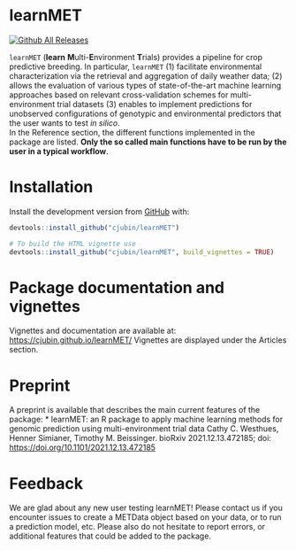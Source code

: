 
<!-- README.md is generated from README.Rmd. Please edit that file -->

# learnMET

[![Github All
Releases](https://img.shields.io/github/downloads/cjubin/learnMET/total.svg)]()

`learnMET` (**learn** **M**ulti-**E**nvironment **T**rials) provides a
pipeline for crop predictive breeding. In particular, `learnMET` (1)
facilitate environmental characterization via the retrieval and
aggregation of daily weather data; (2) allows the evaluation of various
types of state-of-the-art machine learning approaches based on relevant
cross-validation schemes for multi-environment trial datasets (3)
enables to implement predictions for unobserved configurations of
genotypic and environmental predictors that the user wants to test *in
silico*.  
In the Reference section, the different functions implemented in the
package are listed. **Only the so called main functions have to be run
by the user in a typical workflow**.

# Installation

Install the development version from
[GitHub](https://github.com/cjubin/learnMET) with:

``` r
devtools::install_github("cjubin/learnMET")

# To build the HTML vignette use
devtools::install_github("cjubin/learnMET", build_vignettes = TRUE)
```

# Package documentation and vignettes

Vignettes and documentation are available at:
<https://cjubin.github.io/learnMET/> Vignettes are displayed under the
Articles section.

# Preprint

A preprint is available that describes the main current features of the
package: \* learnMET: an R package to apply machine learning methods for
genomic prediction using multi-environment trial data Cathy C. Westhues,
Henner Simianer, Timothy M. Beissinger. bioRxiv 2021.12.13.472185; doi:
<https://doi.org/10.1101/2021.12.13.472185>

# Feedback

We are glad about any new user testing learnMET! Please contact us if
you encounter issues to create a METData object based on your data, or
to run a prediction model, etc. Please also do not hesitate to report
errors, or additional features that could be added to the package.
